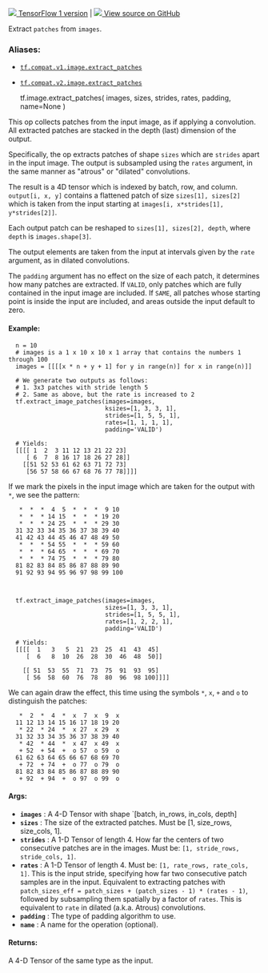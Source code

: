 [ ![](https://tensorflow.google.cn/images/tf_logo_32px.png) TensorFlow 1
version](/versions/r1.15/api_docs/python/tf/image/extract_patches) |  [
![](https://tensorflow.google.cn/images/GitHub-Mark-32px.png) View source on
GitHub
](https://github.com/tensorflow/tensorflow/blob/r2.0/tensorflow/python/ops/array_ops.py#L4541-L4659)  
  
  
Extract `patches` from `images`.

### Aliases:

  * [`tf.compat.v1.image.extract_patches`](/api_docs/python/tf/image/extract_patches)
  * [`tf.compat.v2.image.extract_patches`](/api_docs/python/tf/image/extract_patches)

    
    
    tf.image.extract_patches(
        images,
        sizes,
        strides,
        rates,
        padding,
        name=None
    )
    

This op collects patches from the input image, as if applying a convolution.
All extracted patches are stacked in the depth (last) dimension of the output.

Specifically, the op extracts patches of shape `sizes` which are `strides`
apart in the input image. The output is subsampled using the `rates` argument,
in the same manner as "atrous" or "dilated" convolutions.

The result is a 4D tensor which is indexed by batch, row, and column.
`output[i, x, y]` contains a flattened patch of size `sizes[1], sizes[2]`
which is taken from the input starting at `images[i, x*strides[1],
y*strides[2]]`.

Each output patch can be reshaped to `sizes[1], sizes[2], depth`, where
`depth` is `images.shape[3]`.

The output elements are taken from the input at intervals given by the `rate`
argument, as in dilated convolutions.

The `padding` argument has no effect on the size of each patch, it determines
how many patches are extracted. If `VALID`, only patches which are fully
contained in the input image are included. If `SAME`, all patches whose
starting point is inside the input are included, and areas outside the input
default to zero.

#### Example:

    
    
      n = 10
      # images is a 1 x 10 x 10 x 1 array that contains the numbers 1 through 100
      images = [[[[x * n + y + 1] for y in range(n)] for x in range(n)]]
    
      # We generate two outputs as follows:
      # 1. 3x3 patches with stride length 5
      # 2. Same as above, but the rate is increased to 2
      tf.extract_image_patches(images=images,
                               ksizes=[1, 3, 3, 1],
                               strides=[1, 5, 5, 1],
                               rates=[1, 1, 1, 1],
                               padding='VALID')
    
      # Yields:
      [[[[ 1  2  3 11 12 13 21 22 23]
         [ 6  7  8 16 17 18 26 27 28]]
        [[51 52 53 61 62 63 71 72 73]
         [56 57 58 66 67 68 76 77 78]]]]
    

If we mark the pixels in the input image which are taken for the output with
`*`, we see the pattern:

    
    
       *  *  *  4  5  *  *  *  9 10
       *  *  * 14 15  *  *  * 19 20
       *  *  * 24 25  *  *  * 29 30
      31 32 33 34 35 36 37 38 39 40
      41 42 43 44 45 46 47 48 49 50
       *  *  * 54 55  *  *  * 59 60
       *  *  * 64 65  *  *  * 69 70
       *  *  * 74 75  *  *  * 79 80
      81 82 83 84 85 86 87 88 89 90
      91 92 93 94 95 96 97 98 99 100
    
    
    
      tf.extract_image_patches(images=images,
                               sizes=[1, 3, 3, 1],
                               strides=[1, 5, 5, 1],
                               rates=[1, 2, 2, 1],
                               padding='VALID')
    
      # Yields:
      [[[[  1   3   5  21  23  25  41  43  45]
         [  6   8  10  26  28  30  46  48  50]]
    
        [[ 51  53  55  71  73  75  91  93  95]
         [ 56  58  60  76  78  80  96  98 100]]]]
    

We can again draw the effect, this time using the symbols `*`, `x`, `+` and
`o` to distinguish the patches:

    
    
       *  2  *  4  *  x  7  x  9  x
      11 12 13 14 15 16 17 18 19 20
       * 22  * 24  *  x 27  x 29  x
      31 32 33 34 35 36 37 38 39 40
       * 42  * 44  *  x 47  x 49  x
       + 52  + 54  +  o 57  o 59  o
      61 62 63 64 65 66 67 68 69 70
       + 72  + 74  +  o 77  o 79  o
      81 82 83 84 85 86 87 88 89 90
       + 92  + 94  +  o 97  o 99  o
    

#### Args:

  * **`images`** : A 4-D Tensor with shape `[batch, in_rows, in_cols, depth]
  * **`sizes`** : The size of the extracted patches. Must be [1, size_rows, size_cols, 1].
  * **`strides`** : A 1-D Tensor of length 4. How far the centers of two consecutive patches are in the images. Must be: `[1, stride_rows, stride_cols, 1]`.
  * **`rates`** : A 1-D Tensor of length 4. Must be: `[1, rate_rows, rate_cols, 1]`. This is the input stride, specifying how far two consecutive patch samples are in the input. Equivalent to extracting patches with `patch_sizes_eff = patch_sizes + (patch_sizes - 1) * (rates - 1)`, followed by subsampling them spatially by a factor of `rates`. This is equivalent to `rate` in dilated (a.k.a. Atrous) convolutions.
  * **`padding`** : The type of padding algorithm to use.
  * **`name`** : A name for the operation (optional).

#### Returns:

A 4-D Tensor of the same type as the input.

